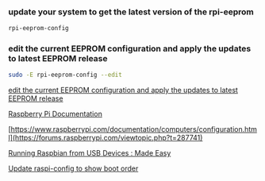 

### update your system to get the latest version of the rpi-eeprom
```bash
rpi-eeprom-config
```

### edit the current EEPROM configuration and apply the updates to latest EEPROM release
```bash
sudo -E rpi-eeprom-config --edit
```


[edit the current EEPROM configuration and apply the updates to latest EEPROM release](https://www.raspberrypi.com/documentation/computers/raspberry-pi.html#raspberry-pi-bootloader-configuration)

[Raspberry Pi Documentation](https://www.raspberrypi.com/documentation/computers/configuration.html)

[https://www.raspberrypi.com/documentation/computers/configuration.html](https://forums.raspberrypi.com/viewtopic.php?t=287741)

[Running Raspbian from USB Devices : Made Easy](https://forums.raspberrypi.com/viewtopic.php?f=29&t=196778)

[Update raspi-config to show boot order](https://forums.raspberrypi.com/viewtopic.php?t=311161)

